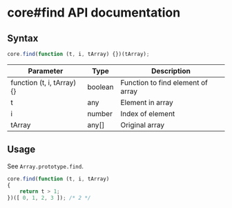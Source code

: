 # core#find API documentation

## Syntax

``` javascript
core.find(function (t, i, tArray) {})(tArray);
```

| Parameter | Type | Description |
|--|--|--|
| function (t, i, tArray) {} | boolean | Function to find element of array |
| t | any | Element in array |
| i | number | Index of element |
| tArray | any[] | Original array |

## Usage

See `Array.prototype.find`.

``` javascript
core.find(function (t, i, tArray)
{
    return t > 1;
})([ 0, 1, 2, 3 ]); /* 2 */
```
